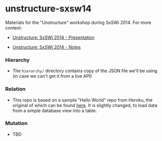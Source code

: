 unstructure-sxsw14
==================

Materials for the "Unstructure" workshop during SxSWi 2014. For more context:

- [Unstructure: SxSWi 2014 - Presentation](http://tiny.cc/unstructure-sxsw14-slides)

- [Unstructure: SxSWi 2014 - Notes](http://tiny.cc/unstructure-sxsw14-notes)

### Hierarchy

 - The `hierarchy/` directory contains copy of the JSON file we'll be using (in case we can't get it from a live API)

### Relation

 - This repo is based on a sample "Hello World" repo from Heroku, the original of which can be found [here](https://github.com/heroku/ruby-rails-sample). It is slightly changed, to load data from a simple database view into a table.

### Mutation

 - TBD
